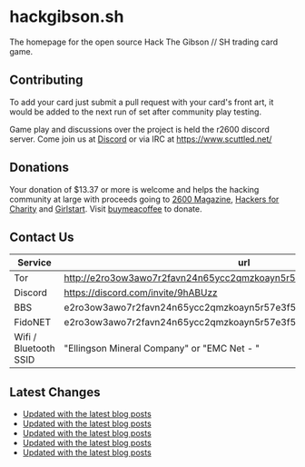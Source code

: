 # hackgibson.sh
The homepage for the open source Hack The Gibson // SH trading card game.


## Contributing

To add your card just submit a pull request with your card's front art, it would be added to the next run of set after community play testing.

Game play and discussions over the project is held the r2600 discord server. Come join us at [Discord](https://discord.com/invite/9hABUzz) or via IRC at https://www.scuttled.net/


## Donations

Your donation of $13.37 or more is welcome and helps the hacking community at large with proceeds going to [2600 Magazine](https://2600.com/), [Hackers for Charity](https://hackersforcharity.org) and [Girlstart](https://girlstart.org).  Visit [buymeacoffee](https://www.buymeacoffee.com/hackgibson.sh) to donate.


## Contact Us

Service | url
-|-
Tor | http://e2ro3ow3awo7r2favn24n65ycc2qmzkoayn5r57e3f56nvjwdcgg32ad.onion
Discord | https://discord.com/invite/9hABUzz
BBS | e2ro3ow3awo7r2favn24n65ycc2qmzkoayn5r57e3f56nvjwdcgg32ad.onion:23
FidoNET | e2ro3ow3awo7r2favn24n65ycc2qmzkoayn5r57e3f56nvjwdcgg32ad.onion:24554
Wifi / Bluetooth SSID | "Ellingson Mineral Company" or "EMC Net - <fidonet address>"

## Latest Changes
<!-- BLOG-POST-LIST:START -->
- [Updated with the latest blog posts](https://github.com/DFW2600/hackgibson.sh/commit/29527110689236a7e681730230d8b538992b9fa2)
- [Updated with the latest blog posts](https://github.com/DFW2600/hackgibson.sh/commit/92446d35af472abfbd3f13bcf314d1d65697072e)
- [Updated with the latest blog posts](https://github.com/DFW2600/hackgibson.sh/commit/61a6a42c6662b951a6ac0a0c4463c5c8305fb3fc)
- [Updated with the latest blog posts](https://github.com/DFW2600/hackgibson.sh/commit/1c64e7e26ee8c18b3afe125569b484b9363543e9)
- [Updated with the latest blog posts](https://github.com/DFW2600/hackgibson.sh/commit/adecfe572f029cd95e0a36640b59276f37ef2b6d)
<!-- BLOG-POST-LIST:END -->
